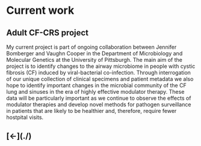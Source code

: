 <h1>Current work</h1>

<h2>Adult CF-CRS project</h2>

My current project is part of ongoing collaboration between Jennifer Bomberger and Vaughn Cooper in the Department of Microbiology and Molecular Genetics at the University of Pittsburgh. The main aim of the project is to identify changes to the airway microbiome in people with cystic fibrosis (CF) induced by viral-bacterial co-infection. Through interrogation of our unique collection of clinical specimens and patient metadata we also hope to identify important changes in the microbial community of the CF lung and sinuses in the era of highly effective modulator therapy. These data will be particularly important as we continue to observe the effects of modulator therapies and develop novel methods for pathogen surveillance in patients that are likely to be healthier and, therefore, require fewer hostpital visits. 

<h2>[&larr;](./)</h2>
